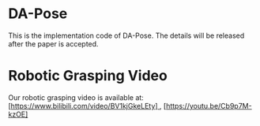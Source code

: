 # DA-Pose
This is the implementation code of DA-Pose. The details will be released after the paper is accepted.

# Robotic Grasping Video
Our robotic grasping video is available at: [[https://www.bilibili.com/video/BV1kjGkeLEty]
](https://www.bilibili.com/video/BV1kjGkeLEty/?share_source=copy_web&vd_source=1517c4a6aa0136a6510f7464a0119cef), [[https://youtu.be/Cb9p7M-kzOE]
](https://youtu.be/Cb9p7M-kzOE)
